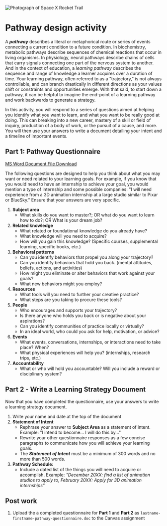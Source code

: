 ![Photograph of Space X Rocket Trail](/assets/spacex-71873.jpg)

# Pathway design activity

A _**pathway**_ describes a literal or metaphorical route or series of events connecting a current condition to a future condition. In biochemistry, metabolic pathways describe sequences of chemical reactions that occur in living organisms. In physiology, neural pathways describe chains of cells that carry signals connecting one part of the nervous system to another. And in the context of education, a _learning pathway_ describes the sequence and range of knowledge a learner acquires over a duration of time. Your learning pathway, often referred to as a "trajectory," is not always controllable, and can branch drastically in different directions as your values shift or constraints and opportunities emerge. With that said, to start down a pathway, it can be helpful to imagine the end-point of a learning pathway and work backwards to generate a strategy.

In this activity, you will respond to a series of questions aimed at helping you identify what you want to learn, and what you want to be really good at doing. This can breaking into a new career, mastery of a skill or field of inquiry, production of a body of work, or the pursuit of a cause, and more. You will then use your answers to write a document detailing your intent and a timeline of important events.

## Part 1: Pathway Questionnaire

[MS Word Document File Download](https://github.com/dmd-program/dmd-100-book/raw/a5fc27533590e93ef9d1710e5930db1a64b580e5/docs/assets/pathway-questionnaire.doc)

The following questions are designed to help you think about what you may want or need related to your learning goals. For example, if you know that you would need to have an internship to achieve your goal, you would mention a type of internship and some possible companies: "I will need experience from a 3D animation internship at a large studio similar to Pixar or BlueSky." Ensure that your answers are very specific.

1. **Subject area**
   * What skills do you want to master?; OR what do you want to learn how to do?; OR What is your dream job?
2. **Related knowledge**
   * What related or foundational knowledge do you already have?
   * What knowledge will you need to acquire?
   * How will you gain this knowledge? \(Specific courses, supplemental learning, specific books, etc.\)
3. **Behavioral patterns**
   * Can you identify behaviors that propel you along your trajectory?
   * Can you identify behaviors that hold you back. \(mental attitudes, beliefs, actions, and activities\)
   * How might you eliminate or alter behaviors that work against your goals?
   * What new behaviors might you employ?
4. **Resources**
   * What tools will you need to further your creative practice?
   * What steps are you taking to procure these tools?
5. **People**
   * Who encourages and supports your trajectory?
   * Is there anyone who holds you back or is negative about your aspirations?
   * Can you identify communities of practice locally or virtually?
   * In an ideal world, who could you ask for help, motivation, or advice?
6. **Events**
   * What events, conversations, internships,  or interactions need to take place? When?
   * What physical experiences will help you? \(internships, research trips, etc.\)
7. **Accountability**
   * What or who will hold you accountable? Will you include a reward or disciplinary system?

## Part 2 - Write a Learning Strategy Document

Now that you have completed the questionnaire, use your answers to write a learning strategy document.

1. Write your name and date at the top of the document
2. **Statement of Intent**
   * Rephrase your answer to **Subject Area** as a statement of intent. Example: "I intend to become... I will do this by..."
   * Rewrite your other questionnaire responses as a few concise paragraphs to communicate how you will achieve your learning goals.
   * The _**Statement of Intent**_ must be a minimum of 300 words and no more than 500 words.
3. **Pathway Schedule:**
   * Include a dated list of the things you will need to acquire or accomplish. Example: _"December 20XX: find a list of animation studios to apply to, February 20XX: Apply for 3D animation internships"_

## Post work

1. Upload the a completed questionnaire for **Part 1** and **Part 2** as `lastname-firstname-pathway-questionnaire.doc` to the Canvas assignment



